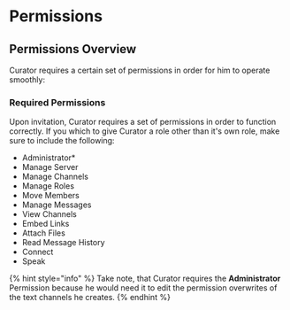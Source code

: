 # Permissions

## Permissions Overview

Curator requires a certain set of permissions in order for him to operate smoothly:

### Required Permissions

Upon invitation, Curator requires a set of permissions in order to function correctly. If you which to give Curator a role other than it's own role, make sure to include the following:

* Administrator\*
* Manage Server
* Manage Channels
* Manage Roles
* Move Members
* Manage Messages
* View Channels
* Embed Links
* Attach Files
* Read Message History
* Connect
* Speak

{% hint style="info" %}
Take note, that Curator requires the **Administrator** Permission because he would need it to edit the permission overwrites of the text channels he creates.
{% endhint %}
